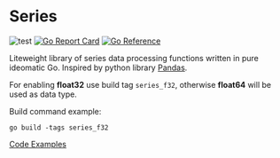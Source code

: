 # Series

![test](https://github.com/WinPooh32/series/actions/workflows/test.yml/badge.svg)
[![Go Report Card](https://goreportcard.com/badge/github.com/WinPooh32/series)](https://goreportcard.com/report/github.com/WinPooh32/series)
[![Go Reference](https://pkg.go.dev/badge/github.com/WinPooh32/series.svg)](https://pkg.go.dev/github.com/WinPooh32/series)

Liteweight library of series data processing functions written in pure ideomatic Go. Inspired by python library [Pandas](https://github.com/pandas-dev/pandas).

For enabling **float32** use build tag `series_f32`, otherwise **float64** will be used as data type.

Build command example:

``` shell
go build -tags series_f32
```

[Code Examples](https://github.com/WinPooh32/fta/blob/master/fta.go)
